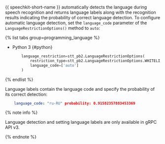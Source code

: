 {{ speechkit-short-name }} automatically detects the language during speech recognition and returns language labels along with the recognition results indicating the probability of correct language detection.
To configure automatic language detection, set the `language_code` parameter of the `LanguageRestrictionOptions()` method to `auto`:

{% list tabs group=programming_language %}

- Python 3 {#python}

    ```python
	    language_restriction=stt_pb2.LanguageRestrictionOptions(
            restriction_type=stt_pb2.LanguageRestrictionOptions.WHITELIST,
            language_code=['auto']
        )
    ```

{% endlist %}

Language labels contain the language code and specify the probability of its correct detection:
```yaml
    language_code: "ru-RU" probability: 0.91582357883453369
```

{% note info %}

Language detection and setting language labels are only available in gRPC API v3.

{% endnote %}